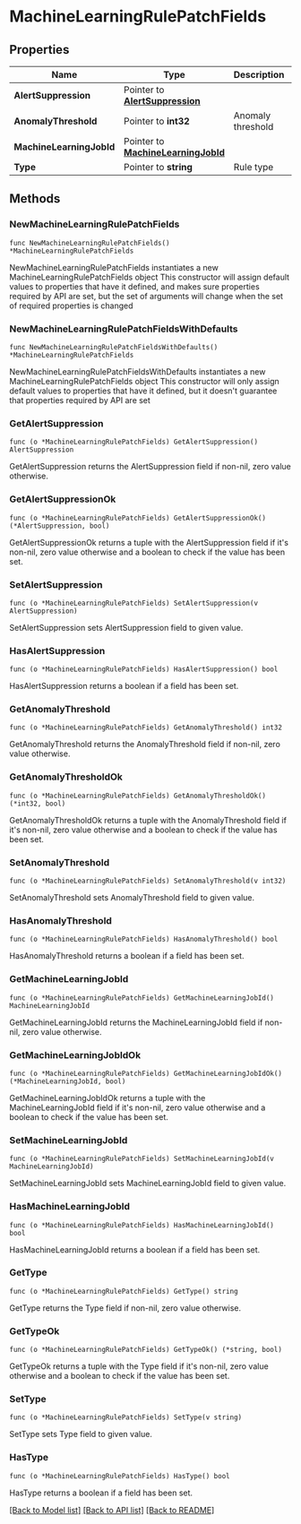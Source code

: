 # MachineLearningRulePatchFields

## Properties

Name | Type | Description | Notes
------------ | ------------- | ------------- | -------------
**AlertSuppression** | Pointer to [**AlertSuppression**](AlertSuppression.md) |  | [optional] 
**AnomalyThreshold** | Pointer to **int32** | Anomaly threshold | [optional] 
**MachineLearningJobId** | Pointer to [**MachineLearningJobId**](MachineLearningJobId.md) |  | [optional] 
**Type** | Pointer to **string** | Rule type | [optional] 

## Methods

### NewMachineLearningRulePatchFields

`func NewMachineLearningRulePatchFields() *MachineLearningRulePatchFields`

NewMachineLearningRulePatchFields instantiates a new MachineLearningRulePatchFields object
This constructor will assign default values to properties that have it defined,
and makes sure properties required by API are set, but the set of arguments
will change when the set of required properties is changed

### NewMachineLearningRulePatchFieldsWithDefaults

`func NewMachineLearningRulePatchFieldsWithDefaults() *MachineLearningRulePatchFields`

NewMachineLearningRulePatchFieldsWithDefaults instantiates a new MachineLearningRulePatchFields object
This constructor will only assign default values to properties that have it defined,
but it doesn't guarantee that properties required by API are set

### GetAlertSuppression

`func (o *MachineLearningRulePatchFields) GetAlertSuppression() AlertSuppression`

GetAlertSuppression returns the AlertSuppression field if non-nil, zero value otherwise.

### GetAlertSuppressionOk

`func (o *MachineLearningRulePatchFields) GetAlertSuppressionOk() (*AlertSuppression, bool)`

GetAlertSuppressionOk returns a tuple with the AlertSuppression field if it's non-nil, zero value otherwise
and a boolean to check if the value has been set.

### SetAlertSuppression

`func (o *MachineLearningRulePatchFields) SetAlertSuppression(v AlertSuppression)`

SetAlertSuppression sets AlertSuppression field to given value.

### HasAlertSuppression

`func (o *MachineLearningRulePatchFields) HasAlertSuppression() bool`

HasAlertSuppression returns a boolean if a field has been set.

### GetAnomalyThreshold

`func (o *MachineLearningRulePatchFields) GetAnomalyThreshold() int32`

GetAnomalyThreshold returns the AnomalyThreshold field if non-nil, zero value otherwise.

### GetAnomalyThresholdOk

`func (o *MachineLearningRulePatchFields) GetAnomalyThresholdOk() (*int32, bool)`

GetAnomalyThresholdOk returns a tuple with the AnomalyThreshold field if it's non-nil, zero value otherwise
and a boolean to check if the value has been set.

### SetAnomalyThreshold

`func (o *MachineLearningRulePatchFields) SetAnomalyThreshold(v int32)`

SetAnomalyThreshold sets AnomalyThreshold field to given value.

### HasAnomalyThreshold

`func (o *MachineLearningRulePatchFields) HasAnomalyThreshold() bool`

HasAnomalyThreshold returns a boolean if a field has been set.

### GetMachineLearningJobId

`func (o *MachineLearningRulePatchFields) GetMachineLearningJobId() MachineLearningJobId`

GetMachineLearningJobId returns the MachineLearningJobId field if non-nil, zero value otherwise.

### GetMachineLearningJobIdOk

`func (o *MachineLearningRulePatchFields) GetMachineLearningJobIdOk() (*MachineLearningJobId, bool)`

GetMachineLearningJobIdOk returns a tuple with the MachineLearningJobId field if it's non-nil, zero value otherwise
and a boolean to check if the value has been set.

### SetMachineLearningJobId

`func (o *MachineLearningRulePatchFields) SetMachineLearningJobId(v MachineLearningJobId)`

SetMachineLearningJobId sets MachineLearningJobId field to given value.

### HasMachineLearningJobId

`func (o *MachineLearningRulePatchFields) HasMachineLearningJobId() bool`

HasMachineLearningJobId returns a boolean if a field has been set.

### GetType

`func (o *MachineLearningRulePatchFields) GetType() string`

GetType returns the Type field if non-nil, zero value otherwise.

### GetTypeOk

`func (o *MachineLearningRulePatchFields) GetTypeOk() (*string, bool)`

GetTypeOk returns a tuple with the Type field if it's non-nil, zero value otherwise
and a boolean to check if the value has been set.

### SetType

`func (o *MachineLearningRulePatchFields) SetType(v string)`

SetType sets Type field to given value.

### HasType

`func (o *MachineLearningRulePatchFields) HasType() bool`

HasType returns a boolean if a field has been set.


[[Back to Model list]](../README.md#documentation-for-models) [[Back to API list]](../README.md#documentation-for-api-endpoints) [[Back to README]](../README.md)


